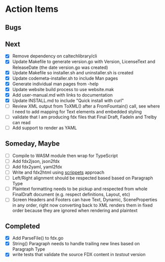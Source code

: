 
# Action Items

## Bugs

## Next

- [X] Remove dependency on caltechlibrary/cli
- [X] Update Makefile to generate version.go with Version, LicenseText and ReleaseDate (the date version.go was created)
- [X] Update Makefile so installer.sh and uninstaller.sh is created
- [X] Update codemeta-installer.sh to include Man pages
- [X] Generate individual man pages from -help
- [X] Update website build process to use website.mak
- [X] Add user-manual.md with links to documentation
- [X] Update INSTALL.md to include "Quick install with curl"
- [ ] Review XML output from ToXML() after a FromFountain() call, see where I need to add mapping for Text elements and embedded styling
- [ ] validate that I am producing fdx files that Final Draft, FadeIn and Trelby can read
- [ ] Add support to render as YAML

## Someday, Maybe

- [ ] Compile to WASM module then wrap for TypeScript
- [ ] Add fdx2json, json2fdx
- [ ] Add fdx2yaml, yaml2fdx
- [ ] Write and fdx2html using [scrippets](https://fountain.io/scrippets) approach
- [ ] Left/Right alignment should be respected based based on Paragraph Type
- [ ] Plaintext formatting needs to be pickup and respected from whole FinalDraft document (e.g. respect definitions, Layout, etc)
- [ ] Screen Headers and Footers can have Text, Dynamic, SceneProperties in any order, right now converting back to XML renders them in fixed order because they are ignored when rendering and plaintext

## Completed

- [x] Add ParseFile() to fdx.go
- [x] String() Paragraph needs to handle trailing new lines based on Paragraph Type
- [x] write tests that validate the source FDX content in _testout_ version
